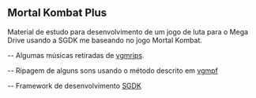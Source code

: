 ## Mortal Kombat Plus

Material de estudo para desenvolvimento de um jogo de luta para o Mega Drive usando a SGDK me baseando no jogo Mortal Kombat.

-- Algumas músicas retiradas de [vgmrips](https://vgmrips.net/packs/pack/mortal-kombat-mega-drive-genesis).

-- Ripagem de alguns sons usando o método descrito em [vgmpf](https://www.vgmpf.com/Wiki/index.php?title=VGM_Logging:_GEN,_GG,_SMS)

-- Framework de desenvolvimento [SGDK](https://github.com/Stephane-D/SGDK)

